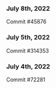 ### July 8th, 2022

Commit #45876

### July 5th, 2022

Commit #314353


### July 4th, 2022

Commit #72281
